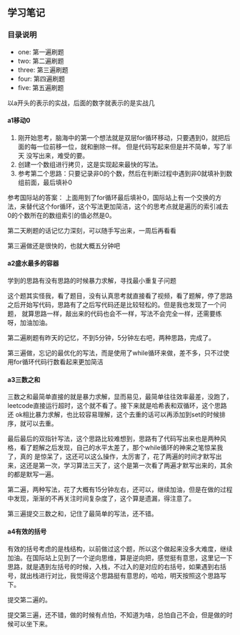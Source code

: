 ## 学习笔记

### 目录说明

- one: 第一遍刷题
- two: 第二遍刷题
- three: 第三遍刷题
- four: 第四遍刷题
- five: 第五遍刷题

以a开头的表示的实战，后面的数字就表示的是实战几

#### a1移动0
 
1. 刚开始思考，脑海中的第一个想法就是双层for循环移动，只要遇到0，就把后面的每一位前移一位，就和删除一样。 但是代码写起来但是并不简单，写了半天
没写出来，难受的要。
2. 创建一个数组进行拷贝，这是实现起来最快的写法。
3. 参考第二个思路：只要记录非0的个数，然后在判断过程中遇到非0就填补到数组前面，最后填补0

参考国际站的答案： 上面用到了for循环最后填补0，国际站上有一个交换的方法，来替代这个for循环，这个写法更加简洁，这个的思考点就是遍历的索引减去
0的个数所在的数组索引的值必然是0。

第二天刷题的话记忆力深刻，可以随手写出来，一周后再看看

第三遍做还是很快的，也就大概五分钟吧

#### a2盛水最多的容器

学到的思路有没有思路的时候暴力求解，寻找最小重复子问题

这个题其实怪我，看了题目，没有认真思考就直接看了视频，看了题解，停了思路之后开始写代码，思路有了之后写代码还是比较轻松的。但是我也发现了一个问题，
就算思路一样，敲出来的代码也会不一样，写法不会完全一样，还需要练呀，加油加油。

第二遍刷题有昨天的记忆，不到5分钟，5分钟左右吧，两种思路，完成了。

第三遍做，忘记的最优化的写法，而是使用了while循环来做，差不多，只不过使用for循环代码行数看起来更加简洁

#### a3三数之和

三数之和最简单直接的就是暴力求解，显而易见，最简单往往效率最差，没跑了，leetcode直接运行超时，这个就不看了。接下来就是哈希表和双循环，这个思路还
ok相比暴力求解，也比较容易理解，这个去重的话可以再添加到set的时候排序，就可以去重。

最后最后的双指针写法，这个思路比较难想到，思路有了代码写出来也是两种风格，看了题解之后发现，自己的水平太差了，那个while循环的神来之笔惊呆我了，真的
是惊呆了，这还可以这么操作，太厉害了，花了两遍的时间才默写出来，这还是第一次，学习算法三天了，这个是第一次看了两遍才默写出来的，其余的都是默写一遍。

第二遍，两种写法，花了大概有15分钟左右，还可以，继续加油，但是在做的过程中发现，渐渐的不再关注时间复杂度了，这个算是遗漏，得注意了。

第三遍提交三数之和，记住了最简单的写法，还不错。

#### a4有效的括号

有效的括号考虑的是栈结构，以前做过这个题，所以这个做起来没多大难度，继续加油。在国际站上见到了一个逆向思维，算是逆向把，感觉挺有意思，这里记一下
思路，就是遇到左括号的时候，入栈，不过入的是对应的右括号，如果遇到右括号，就出栈进行对比，我觉得这个思路挺有意思的，哈哈，明天按照这个思路写下。

提交第二遍的。

提交第三遍，还不错，做的时候有点怕，不知道为啥，总怕自己不会，但是做的时候可以坐下来。